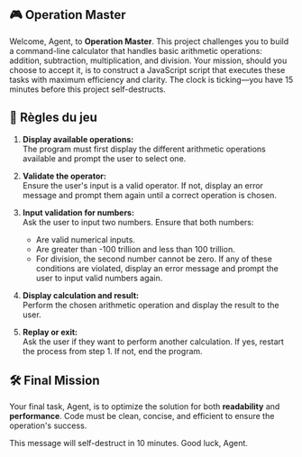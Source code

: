 ## 🎮 Operation Master

Welcome, Agent, to **Operation Master**. This project challenges you to build a command-line calculator that handles basic arithmetic operations: addition, subtraction, multiplication, and division. Your mission, should you choose to accept it, is to construct a JavaScript script that executes these tasks with maximum efficiency and clarity. The clock is ticking—you have 15 minutes before this project self-destructs.

## 🚀 Règles du jeu

1. **Display available operations:**  
   The program must first display the different arithmetic operations available and prompt the user to select one.

2. **Validate the operator:**  
   Ensure the user's input is a valid operator. If not, display an error message and prompt them again until a correct operation is chosen.

3. **Input validation for numbers:**  
   Ask the user to input two numbers. Ensure that both numbers:

   - Are valid numerical inputs.
   - Are greater than -100 trillion and less than 100 trillion.
   - For division, the second number cannot be zero. If any of these conditions are violated, display an error message and prompt the user to input valid numbers again.

4. **Display calculation and result:**  
   Perform the chosen arithmetic operation and display the result to the user.

5. **Replay or exit:**  
   Ask the user if they want to perform another calculation. If yes, restart the process from step 1. If not, end the program.

## 🛠 Final Mission

Your final task, Agent, is to optimize the solution for both **readability** and **performance**. Code must be clean, concise, and efficient to ensure the operation's success.

This message will self-destruct in 10 minutes. Good luck, Agent.
